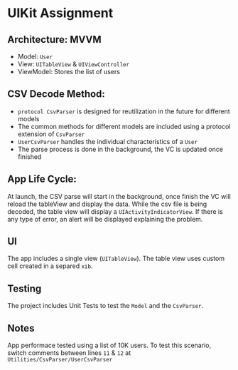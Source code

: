 # UIKit Assignment

## Architecture: **MVVM**
- Model: `User`
- View: `UITableView` & `UIViewController`
- ViewModel: Stores the list of users

## CSV Decode Method:
- `protocol CsvParser` is designed for reutilization in the future for different models
- The common methods for different models are included using a protocol extension of `CsvParser`
- `UserCsvParser` handles the individual characteristics of a `User`
- The parse process is done in the background, the VC is updated once finished

## App Life Cycle:
At launch, the CSV parse will start in the background, once finish the VC will reload the tableView and display the data. While the csv file is being decoded, the table view will display a `UIActivityIndicatorView`. If there is any type of error, an alert will be displayed explaining the problem.

## UI
The app includes a single view (`UITableView`). The table view uses custom cell created in a separed `xib`.

## Testing
The project includes Unit Tests to test the `Model` and the `CsvParser`.

## Notes
App performace tested using a list of 10K users. To test this scenario, switch comments between lines `11` & `12` at `Utilities/CsvParser/UserCsvParser`
